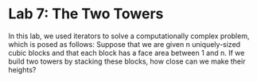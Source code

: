# Lab 7: The Two Towers

In this lab, we used iterators to solve a computationally complex problem, which is posed as follows: Suppose that we are given n uniquely-sized cubic blocks and that each block has a face area between 1 and n. If we build two towers by stacking these blocks, how close can we make their heights?
